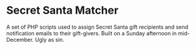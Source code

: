 # Secret Santa Matcher

A set of PHP scripts used to assign Secret Santa gift recipients and send notification emails to their gift-givers. Built on a Sunday afternoon in mid-December. Ugly as sin.
